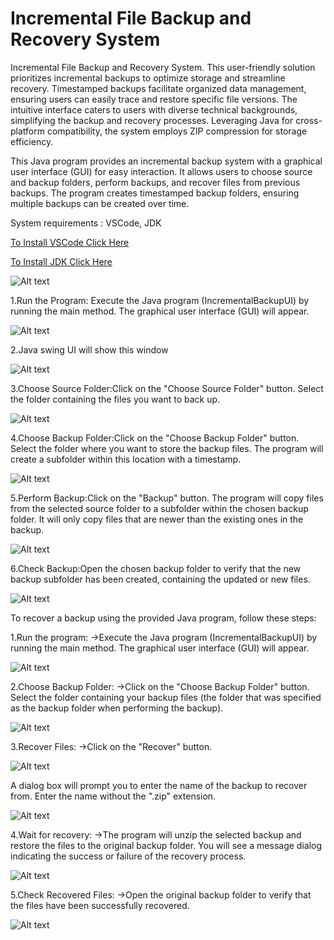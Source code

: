 # Incremental File Backup and Recovery System
Incremental File Backup and Recovery System. This user-friendly solution prioritizes incremental backups to optimize storage and streamline recovery. Timestamped backups facilitate organized data management, ensuring users can easily trace and restore specific file versions. The intuitive interface caters to users with diverse technical backgrounds, simplifying the backup and recovery processes. Leveraging Java for cross-platform compatibility, the system employs ZIP compression for storage efficiency.

This Java program provides an incremental backup system with a graphical user interface (GUI) for easy interaction. It allows users to choose source and backup folders, perform backups, and recover files from previous backups. The program creates timestamped backup folders, ensuring multiple backups can be created over time.

System requirements : VSCode, JDK

[To Install VSCode Click Here](https://code.visualstudio.com/download)

[To Install JDK Click Here](https://www.oracle.com/java/technologies/downloads/)


![Alt text](jdk-version.jpeg)

1.Run the Program: Execute the Java program (IncrementalBackupUI) by running the main method. The graphical user interface (GUI) will appear.

![Alt text](image-1.png)

2.Java swing UI will show this window

![Alt text](image-2.png)

3.Choose Source Folder:Click on the "Choose Source Folder" button. Select the folder containing the files you want to back up.

![Alt text](image-3.png)

4.Choose Backup Folder:Click on the "Choose Backup Folder" button. Select the folder where you want to store the backup files. The program will create a subfolder within this location with a timestamp.

![Alt text](image-4.png)

5.Perform Backup:Click on the "Backup" button. The program will copy files from the selected source folder to a subfolder within the chosen backup folder. It will only copy files that are newer than the existing ones in the backup.

![Alt text](image-5.png)

6.Check Backup:Open the chosen backup folder to verify that the new backup subfolder has been created, containing the updated or new files.

![Alt text](image-6.png)

To recover a backup using the provided Java program, follow these steps:

1.Run the program: ->Execute the Java program (IncrementalBackupUI) by running the main method. The graphical user interface (GUI) will appear.

![Alt text](image-7.png)

2.Choose Backup Folder: ->Click on the "Choose Backup Folder" button. Select the folder containing your backup files (the folder that was specified as the backup folder when performing the backup).

![Alt text](image-8.png)

3.Recover Files: ->Click on the "Recover" button.

![Alt text](image-9.png)

A dialog box will prompt you to enter the name of the backup to recover from. Enter the name without the ".zip" extension.

![Alt text](image-10.png)

4.Wait for recovery: ->The program will unzip the selected backup and restore the files to the original backup folder. You will see a message dialog indicating the success or failure of the recovery process.

![Alt text](image-11.png)

5.Check Recovered Files: ->Open the original backup folder to verify that the files have been successfully recovered.

![Alt text](image-12.png)

